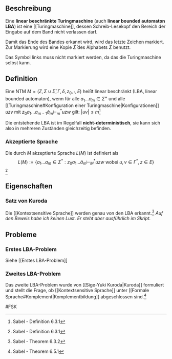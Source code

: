 ## Beschreibung
Eine **linear beschränkte Turingmaschine** (auch **linear bounded automaton** **LBA**) ist eine [[Turingmaschine]], dessen Schreib-Lesekopf den Bereich der Eingabe auf dem Band nicht verlassen darf.

Damit das Ende des Bandes erkannt wird, wird das letzte Zeichen markiert.
Zur Markierung wird eine Kopie $\hat\Sigma$ des Alphabets $\Sigma$ benutzt.

Das Symbol links muss nicht markiert werden, da das die Turingmaschine selbst kann.

## Definition
Eine NTM $M = (Z, \Sigma \cup \hat{\Sigma}, \Gamma, \delta, z_0, \square, E)$ heißt linear beschränkt (LBA, linear bounded automaton), wenn für alle $a_1...a_m \in \Sigma^{+}$ und alle [[Turingmaschine#Konfiguration einer Turingmaschine|Konfigurationen]] $uzv$ mit $z_0a_1...a_{m-1}\hat{a}_m \vdash^*_m uzw$ gilt: $|uv|\leq m$[^1]

Die entstehende LBA ist im Regelfall **nicht-deterministisch**, sie kann sich also in mehreren Zuständen gleichzeitig befinden.

### Akzeptierte Sprache
Die durch $M$ akzeptierte Sprache $L(M)$ ist definiert als
$$L(M) := \{a_1...a_m \in \Sigma^*:z_0a_1...\hat{a}_m \vdash^*_M uzw \text{ wobei } u, v \in \Gamma^*, z \in E\}$$[^1]

## Eigenschaften
### Satz von Kuroda
Die [[Kontextsensitive Sprache]] werden genau von den LBA erkannt.[^2]
*Auf den Beweis habe ich keinen Lust. Er steht aber ausführlich im Skript.*

## Probleme
### Erstes LBA-Problem
Siehe [[Erstes LBA-Problem]]

### Zweites LBA-Problem
Das zweite LBA-Problem wurde von [[Sige-Yuki Kuroda|Kuroda]] formuliert und stellt die Frage, ob [[Kontextsensitive Sprache]] unter [[Formale Sprache#Komplement|Komplementbildung]] abgeschlossen sind.[^3]

#FSK 

[^1]: Sabel - Definition 6.3.1
[^2]: Sabel - Theorem 6.3.2
[^3]: Sabel - Theorem 6.5.1